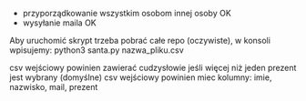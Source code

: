 - przyporządkowanie wszystkim osobom innej osoby    OK
- wysyłanie maila   OK


Aby uruchomić skrypt trzeba pobrać całe repo (oczywiste), w konsoli wpisujemy: 
python3 santa.py nazwa_pliku.csv

csv wejściowy powinien zawierać cudzysłowie jeśli więcej niż jeden prezent jest wybrany (domyślne)
csv wejściowy powinien miec kolumny:
imie, nazwisko, mail, prezent
